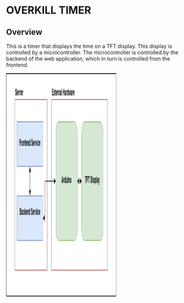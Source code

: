 # OVERKILL TIMER

## Overview

This is a timer that displays the time on a TFT display.
This display is controlled by a microcontroller.
The microcontroller is controlled by the backend of the
web application, which in turn is controlled from the frontend.

<img src="https://github.com/SAlberte/overkill-timer/blob/master/imgs/timer.png" width="300" height="608"/>
